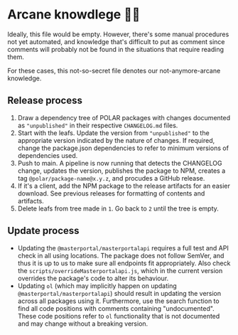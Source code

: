# Arcane knowdlege 🧙🔮

Ideally, this file would be empty. However, there's some manual procedures not yet automated, and knowledge that's difficult to put as comment since comments will probably not be found in the situations that require reading them.

For these cases, this not-so-secret file denotes our not-anymore-arcane knowledge.

## Release process

1. Draw a dependency tree of POLAR packages with changes documented as `"unpublished"` in their respective `CHANGELOG.md` files.
2. Start with the leafs. Update the version from `"unpublished"` to the appropriate version indicated by the nature of changes. If required, change the package.json dependencies to refer to minimum versions of dependencies used.
3. Push to main. A pipeline is now running that detects the CHANGELOG change, updates the version, publishes the package to NPM, creates a tag `@polar/package-name@x.y.z`, and procudes a GitHub release.
4. If it's a client, add the NPM package to the release artifacts for an easier download. See previous releases for formatting of contents and artifacts.
5. Delete leafs from tree made in `1`. Go back to `2` until the tree is empty.

## Update process

* Updating the `@masterportal/masterportalapi` requires a full test and API check in all using locations. The package does not follow SemVer, and thus it is up to us to make sure all endpoints fit appropriately. Also check the `scripts/overrideMasterportalapi.js`, which in the current version overrides the package's code to alter its behaviour.
* Updating `ol` (which may implicitly happen on updating `@masterportal/masterportalapi`) should result in updating the version across all packages using it. Furthermore, use the search function to find all code positions with comments containing "undocumented". These code positions refer to `ol` functionality that is not documented and may change without a breaking version.
